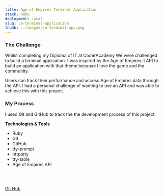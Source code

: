 ```yaml
---
title: Age of Empires Terminal Application
stack: Ruby
deployment: Local
slug: ca-terminal-application
thumb: ../images/ca-terminal-app.png
---
```


### The Challenge

Whilst completing my Diploma of IT at CoderAcademy We were challenged to build a terminal application.
I was inspired by the Age of Empires II API to build an application with that theme because I love the game 
and the community. 

Users can track their performance and access Age of Empires data through the API.
I had a personal challenge of wanting to use an API and was able to achieve this with this project.


### My Process

I used Git and GitHub to track the the development process of this project. 

**Technologies & Tools**

- Ruby
- Git
- GitHub
- tty-prompt
- httparty
- tty-table
- Age of Empires API

<br/>
<br/>


[Git Hub](https://github.com/AliceMenzie/terminal_app)
